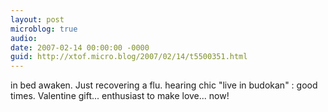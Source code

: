 ```yaml
---
layout: post
microblog: true
audio: 
date: 2007-02-14 00:00:00 -0000
guid: http://xtof.micro.blog/2007/02/14/t5500351.html
---
```

in bed awaken. Just recovering a flu. hearing chic "live in budokan" : good times. Valentine gift... enthusiast to make love... now!
